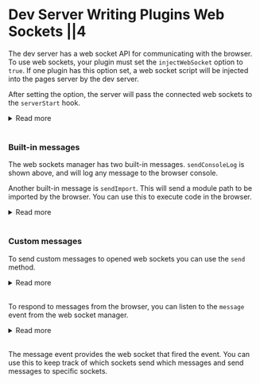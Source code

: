 # Dev Server  Writing Plugins  Web Sockets ||4

The dev server has a web socket API for communicating with the browser. To use web sockets, your plugin must set the `injectWebSocket` option to `true`. If one plugin has this option set, a web socket script will be injected into the pages server by the dev server.

After setting the option, the server will pass the connected web sockets to the `serverStart` hook.

<details>
<summary>Read more</summary>

```js
function myPlugin() {
  return {
    name: 'my-plugin',
    injectWebSocket: true,
    serverStart({ webSockets }) {
      // print a console.log in the browser after 1sec
      setTimeout(() => {
        webSockets.sendConsoleLog('my-plugin', 'Hello world!');
      }, 1000);
    },
  };
}

export default {
  plugins: [myPlugin()],
};
```

</details>
&nbsp;

### Built-in messages

The web sockets manager has two built-in messages. `sendConsoleLog` is shown above, and will log any message to the browser console.

Another built-in message is `sendImport`. This will send a module path to be imported by the browser. You can use this to execute code in the browser.

<details>
<summary>Read more</summary>

In this example, `/foo.js`, will be imported in the browser using a dynamic import. The imported file can be a real file on the file system or a virtual file served by your plugin.

The module should have a default export, this is called each time `sendImport` is called.

```js
function myPlugin() {
  let webSockets;
  return {
    name: 'my-plugin',
    injectWebSocket: true,
    serverStart(options) {
      ({ webSockets } = options);

      setTimeout(() => {
        // this will import /foo.js in the browser
        webSockets.sendImport('/foo.js');
      }, 1000);
    },

    serve(context) {
      // you can serve a virtual module to be imported
      if (context.path === '/foo.js') {
        return 'export default () => console.log("/foo.js");';
      }
    },
  };
}
```

You can pass parameters to the function in the browser with the third parameter of the `sendImport` function.

```js
function myPlugin() {
  let webSockets;
  return {
    name: 'my-plugin',
    injectWebSocket: true,
    serverStart(options) {
      ({ webSockets } = options);

      setTimeout(() => {
        // this will import /foo.js in the browser
        webSockets.sendImport('/foo.js', ['a', 'b', 'c']);
      }, 1000);
    },

    serve(context) {
      // you can serve a virtual module to be imported
      if (context.path === '/foo.js') {
        return 'export default (...args) => console.log(...args);';
      }
    },
  };
}
```

If the code you want to execute is very simple, you can also send the import as a data URL. Data URLs are valid import paths, and very useful for this use case.

```js
function myPlugin() {
  let webSockets;
  return {
    name: 'my-plugin',
    injectWebSocket: true,
    serverStart(options) {
      ({ webSockets } = options);

      setTimeout(() => {
        // this will reload the browser
        webSockets.sendImport('data:text/javascript,window.location.reload()');
      }, 1000);
    },
  };
}
```

</details>
&nbsp;

### Custom messages

To send custom messages to opened web sockets you can use the `send` method.

<details>
<summary>Read more</summary>

```js
function myPlugin() {
  return {
    name: 'my-plugin',
    injectWebSocket: true,
    serverStart({ webSockets }) {
      setTimeout(() => {
        // this will send a message to all opened web sockets
        // the message must be parsable as JSON
        webSockets.send(JSON.stringify({ type: 'x' }));
      }, 1000);
    },
  };
}
```

</details>
&nbsp;

To respond to messages from the browser, you can listen to the `message` event from the web socket manager.

<details>
<summary>Read more</summary>

```js
function myPlugin() {
  return {
    name: 'my-plugin',
    injectWebSocket: true,
    serverStart({ webSockets }) {
      webSockets.on('message', ({ webSocket, data }) => {
        console.log('received message', data);
        webSocket.send('message response');
      });
    },
  };
}
```

</details>
&nbsp;

The message event provides the web socket that fired the event. You can use this to keep track of which sockets send which messages and send messages to specific sockets.
